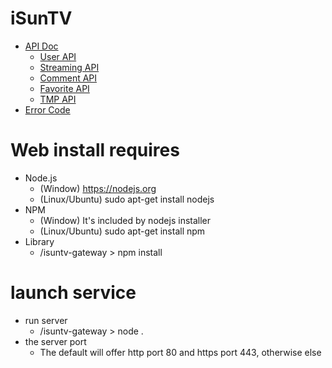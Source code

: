 # iSunTV #

* [API Doc](https://bitbucket.org/tidenet/isuntv-gateway/wiki/browse/API_Doc)
    * [User API](https://bitbucket.org/tidenet/isuntv-gateway/wiki/API_Doc/User_API(no.0XX))
    * [Streaming API](https://bitbucket.org/tidenet/isuntv-gateway/wiki/API_Doc/Stream_API(no.1XX))
    * [Comment API](https://bitbucket.org/tidenet/isuntv-gateway/wiki/API_Doc/Comment_API(no.2XX))
    * [Favorite API](https://bitbucket.org/tidenet/isuntv-gateway/wiki/API_Doc/Favorite_API(no.3XX))
    * [TMP API](https://bitbucket.org/tidenet/isuntv-gateway/wiki/API_Doc/TMP_API(no.1XXX))
* [Error Code](https://bitbucket.org/tidenet/isuntv-gateway/wiki/Error)

Web install requires
================

* Node.js
	* (Window) https://nodejs.org
	* (Linux/Ubuntu) sudo apt-get install nodejs
*  NPM
	* (Window) It's included by nodejs installer 
	*  (Linux/Ubuntu) sudo apt-get install npm
* Library
	* /isuntv-gateway > npm install

launch service
===========

* run server
	* /isuntv-gateway > node .
* the server port
	* The default will offer http port 80 and https port 443, otherwise else